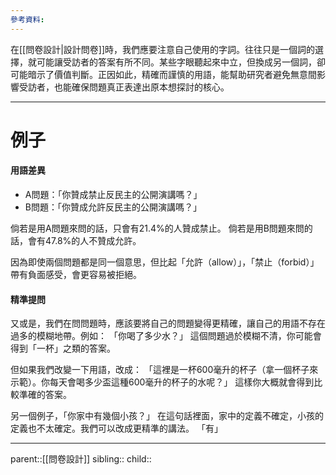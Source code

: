 ```yaml
---
參考資料:
---
```

在[[問卷設計|設計問卷]]時，我們應要注意自己使用的字詞。往往只是一個詞的選擇，就可能讓受訪者的答案有所不同。某些字眼聽起來中立，但換成另一個詞，卻可能暗示了價值判斷。正因如此，精確而謹慎的用語，能幫助研究者避免無意間影響受訪者，也能確保問題真正表達出原本想探討的核心。
- - -
# 例子
#### 用語差異
- A問題：「你贊成禁止反民主的公開演講嗎？」
- B問題：「你贊成允許反民主的公開演講嗎？」

倘若是用A問題來問的話，只會有21.4%的人贊成禁止。
倘若是用B問題來問的話，會有47.8%的人不贊成允許。

因為即使兩個問題都是同一個意思，但比起「允許（allow）」，「禁止（forbid）」帶有負面感受，會更容易被拒絕。

#### 精準提問
又或是，我們在問問題時，應該要將自己的問題變得更精確，讓自己的用語不存在過多的模糊地帶。例如：
「你喝了多少水？」
這個問題過於模糊不清，你可能會得到「一杯」之類的答案。

但如果我們改變一下用語，改成：
「這裡是一杯600毫升的杯子（拿一個杯子來示範）。你每天會喝多少盃這種600毫升的杯子的水呢？」
這樣你大概就會得到比較準確的答案。


另一個例子，「你家中有幾個小孩？」
在這句話裡面，家中的定義不確定，小孩的定義也不太確定。我們可以改成更精準的講法。
「有」

- - -
parent::[[問卷設計]]
sibling::
child::